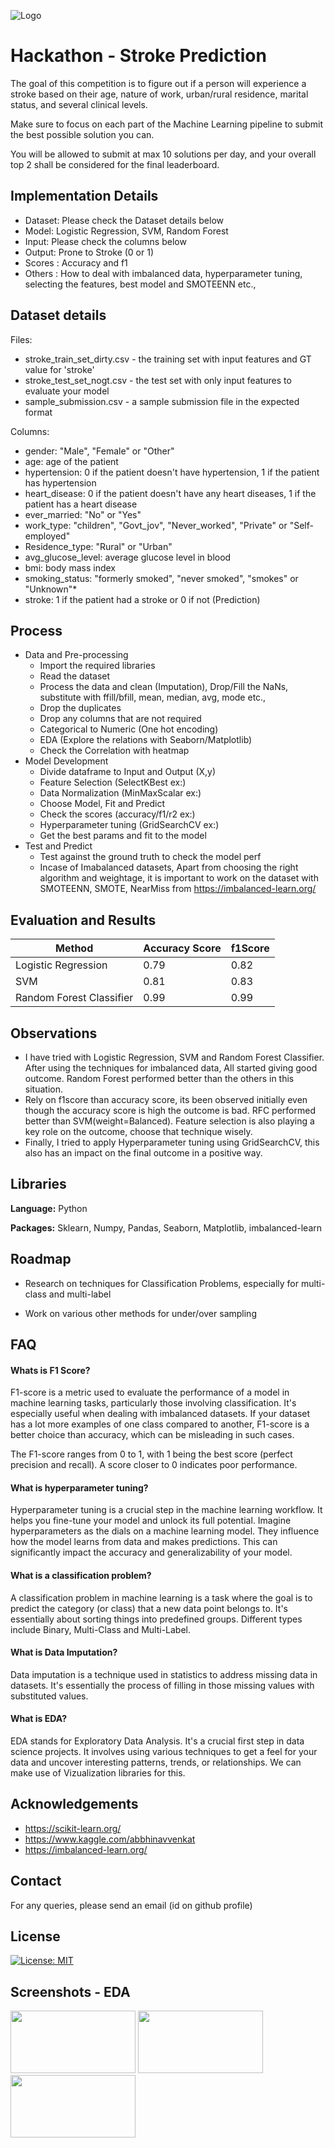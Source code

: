 ![Logo](https://github.com/AKGanesh/Hackathon_StrokePrediction/blob/main/heart.jpg)

# Hackathon - Stroke Prediction

The goal of this competition is to figure out if a person will experience a stroke based on their age, nature of work, urban/rural residence, marital status, and several clinical levels.

Make sure to focus on each part of the Machine Learning pipeline to submit the best possible solution you can.

You will be allowed to submit at max 10 solutions per day, and your overall top 2 shall be considered for the final leaderboard.

## Implementation Details

- Dataset: Please check the Dataset details below
- Model: Logistic Regression, SVM, Random Forest
- Input: Please check the columns below
- Output: Prone to Stroke (0 or 1)
- Scores : Accuracy and f1
- Others : How to deal with imbalanced data, hyperparameter tuning, selecting the features, best model and SMOTEENN etc.,

## Dataset details

Files:

- stroke_train_set_dirty.csv - the training set with input features and GT value for 'stroke'
- stroke_test_set_nogt.csv - the test set with only input features to evaluate your model
- sample_submission.csv - a sample submission file in the expected format

Columns:

- gender: "Male", "Female" or "Other"
- age: age of the patient
- hypertension: 0 if the patient doesn't have hypertension, 1 if the patient has hypertension
- heart_disease: 0 if the patient doesn't have any heart diseases, 1 if the patient has a heart disease
- ever_married: "No" or "Yes"
- work_type: "children", "Govt_jov", "Never_worked", "Private" or "Self-employed"
- Residence_type: "Rural" or "Urban"
- avg_glucose_level: average glucose level in blood
- bmi: body mass index
- smoking_status: "formerly smoked", "never smoked", "smokes" or "Unknown"\*
- stroke: 1 if the patient had a stroke or 0 if not (Prediction)

## Process

- Data and Pre-processing
  - Import the required libraries
  - Read the dataset
  - Process the data and clean (Imputation), Drop/Fill the NaNs, substitute with ffill/bfill, mean, median, avg, mode etc.,
  - Drop the duplicates
  - Drop any columns that are not required
  - Categorical to Numeric (One hot encoding)
  - EDA (Explore the relations with Seaborn/Matplotlib)
  - Check the Correlation with heatmap
- Model Development
  - Divide dataframe to Input and Output (X,y)
  - Feature Selection (SelectKBest ex:)
  - Data Normalization (MinMaxScalar ex:)
  - Choose Model, Fit and Predict
  - Check the scores (accuracy/f1/r2 ex:)
  - Hyperparameter tuning (GridSearchCV ex:)
  - Get the best params and fit to the model
- Test and Predict
  - Test against the ground truth to check the model perf
  - Incase of Imabalanced datasets, Apart from choosing the right algorithm and weightage, it is important to work on the dataset with SMOTEENN, SMOTE, NearMiss from https://imbalanced-learn.org/

## Evaluation and Results

| Method                   | Accuracy Score | f1Score |
| ------------------------ | -------------- | ------- |
| Logistic Regression      | 0.79           | 0.82    |
| SVM                      | 0.81           | 0.83    |
| Random Forest Classifier | 0.99           | 0.99    |

## Observations

- I have tried with Logistic Regression, SVM and Random Forest Classifier. After using the techniques for imbalanced data, All started giving good outcome. Random Forest performed better than the others in this situation.
- Rely on f1score than accuracy score, its been observed initially even though the accuracy score is high the outcome is bad. RFC performed better than SVM(weight=Balanced). Feature selection is also playing a key role on the outcome, choose that technique wisely.
- Finally, I tried to apply Hyperparameter tuning using GridSearchCV, this also has an impact on the final outcome in a positive way.

## Libraries

**Language:** Python

**Packages:** Sklearn, Numpy, Pandas, Seaborn, Matplotlib, imbalanced-learn

## Roadmap

- Research on techniques for Classification Problems, especially for multi-class and multi-label

- Work on various other methods for under/over sampling

## FAQ

#### Whats is F1 Score?

F1-score is a metric used to evaluate the performance of a model in machine learning tasks, particularly those involving classification. It's especially useful when dealing with imbalanced datasets.
If your dataset has a lot more examples of one class compared to another, F1-score is a better choice than accuracy, which can be misleading in such cases.

The F1-score ranges from 0 to 1, with 1 being the best score (perfect precision and recall). A score closer to 0 indicates poor performance.

#### What is hyperparameter tuning?

Hyperparameter tuning is a crucial step in the machine learning workflow. It helps you fine-tune your model and unlock its full potential.
Imagine hyperparameters as the dials on a machine learning model. They influence how the model learns from data and makes predictions. This can significantly impact the accuracy and generalizability of your model.

#### What is a classification problem?

A classification problem in machine learning is a task where the goal is to predict the category (or class) that a new data point belongs to. It's essentially about sorting things into predefined groups. Different types include Binary, Multi-Class and Multi-Label.

#### What is Data Imputation?

Data imputation is a technique used in statistics to address missing data in datasets. It's essentially the process of filling in those missing values with substituted values.

#### What is EDA?

EDA stands for Exploratory Data Analysis. It's a crucial first step in data science projects. It involves using various techniques to get a feel for your data and uncover interesting patterns, trends, or relationships. We can make use of Vizualization libraries for this.

## Acknowledgements

- https://scikit-learn.org/
- https://www.kaggle.com/abbhinavvenkat
- https://imbalanced-learn.org/

## Contact

For any queries, please send an email (id on github profile)

## License

[![License: MIT](https://img.shields.io/badge/License-MIT-yellow.svg)](https://opensource.org/licenses/MIT)

## Screenshots - EDA

<img src="https://github.com/AKGanesh/Hackathon_StrokePrediction/blob/main/images/1.jpg" width="200" height="100">
<img src="https://github.com/AKGanesh/Hackathon_StrokePrediction/blob/main/images/2.jpg" width="200" height="100">
<img src="https://github.com/AKGanesh/Hackathon_StrokePrediction/blob/main/images/3.jpg" width="200" height="100">
